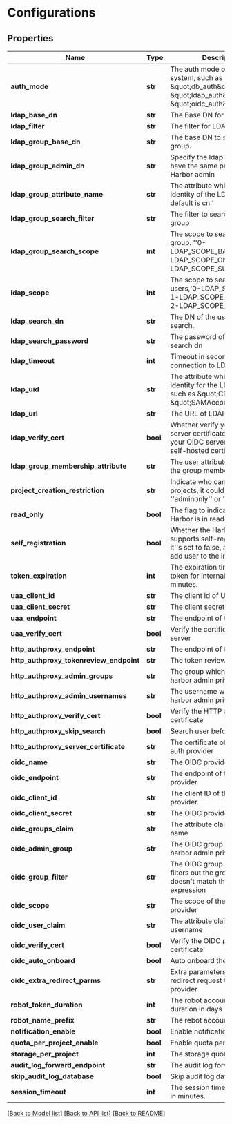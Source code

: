 # Configurations

## Properties
Name | Type | Description | Notes
------------ | ------------- | ------------- | -------------
**auth_mode** | **str** | The auth mode of current system, such as \&quot;db_auth\&quot;, \&quot;ldap_auth\&quot;, \&quot;oidc_auth\&quot; | [optional] 
**ldap_base_dn** | **str** | The Base DN for LDAP binding. | [optional] 
**ldap_filter** | **str** | The filter for LDAP search | [optional] 
**ldap_group_base_dn** | **str** | The base DN to search LDAP group. | [optional] 
**ldap_group_admin_dn** | **str** | Specify the ldap group which have the same privilege with Harbor admin | [optional] 
**ldap_group_attribute_name** | **str** | The attribute which is used as identity of the LDAP group, default is cn.&#39; | [optional] 
**ldap_group_search_filter** | **str** | The filter to search the ldap group | [optional] 
**ldap_group_search_scope** | **int** | The scope to search ldap group. &#39;&#39;0-LDAP_SCOPE_BASE, 1-LDAP_SCOPE_ONELEVEL, 2-LDAP_SCOPE_SUBTREE&#39;&#39; | [optional] 
**ldap_scope** | **int** | The scope to search ldap users,&#39;0-LDAP_SCOPE_BASE, 1-LDAP_SCOPE_ONELEVEL, 2-LDAP_SCOPE_SUBTREE&#39; | [optional] 
**ldap_search_dn** | **str** | The DN of the user to do the search. | [optional] 
**ldap_search_password** | **str** | The password of the ldap search dn | [optional] 
**ldap_timeout** | **int** | Timeout in seconds for connection to LDAP server | [optional] 
**ldap_uid** | **str** | The attribute which is used as identity for the LDAP binding, such as \&quot;CN\&quot; or \&quot;SAMAccountname\&quot; | [optional] 
**ldap_url** | **str** | The URL of LDAP server | [optional] 
**ldap_verify_cert** | **bool** | Whether verify your OIDC server certificate, disable it if your OIDC server is hosted via self-hosted certificate. | [optional] 
**ldap_group_membership_attribute** | **str** | The user attribute to identify the group membership | [optional] 
**project_creation_restriction** | **str** | Indicate who can create projects, it could be &#39;&#39;adminonly&#39;&#39; or &#39;&#39;everyone&#39;&#39;. | [optional] 
**read_only** | **bool** | The flag to indicate whether Harbor is in readonly mode. | [optional] 
**self_registration** | **bool** | Whether the Harbor instance supports self-registration.  If it&#39;&#39;s set to false, admin need to add user to the instance. | [optional] 
**token_expiration** | **int** | The expiration time of the token for internal Registry, in minutes. | [optional] 
**uaa_client_id** | **str** | The client id of UAA | [optional] 
**uaa_client_secret** | **str** | The client secret of the UAA | [optional] 
**uaa_endpoint** | **str** | The endpoint of the UAA | [optional] 
**uaa_verify_cert** | **bool** | Verify the certificate in UAA server | [optional] 
**http_authproxy_endpoint** | **str** | The endpoint of the HTTP auth | [optional] 
**http_authproxy_tokenreview_endpoint** | **str** | The token review endpoint | [optional] 
**http_authproxy_admin_groups** | **str** | The group which has the harbor admin privileges | [optional] 
**http_authproxy_admin_usernames** | **str** | The username which has the harbor admin privileges | [optional] 
**http_authproxy_verify_cert** | **bool** | Verify the HTTP auth provider&#39;s certificate | [optional] 
**http_authproxy_skip_search** | **bool** | Search user before onboard | [optional] 
**http_authproxy_server_certificate** | **str** | The certificate of the HTTP auth provider | [optional] 
**oidc_name** | **str** | The OIDC provider name | [optional] 
**oidc_endpoint** | **str** | The endpoint of the OIDC provider | [optional] 
**oidc_client_id** | **str** | The client ID of the OIDC provider | [optional] 
**oidc_client_secret** | **str** | The OIDC provider secret | [optional] 
**oidc_groups_claim** | **str** | The attribute claims the group name | [optional] 
**oidc_admin_group** | **str** | The OIDC group which has the harbor admin privileges | [optional] 
**oidc_group_filter** | **str** | The OIDC group filter which filters out the group name doesn&#39;t match the regular expression | [optional] 
**oidc_scope** | **str** | The scope of the OIDC provider | [optional] 
**oidc_user_claim** | **str** | The attribute claims the username | [optional] 
**oidc_verify_cert** | **bool** | Verify the OIDC provider&#39;s certificate&#39; | [optional] 
**oidc_auto_onboard** | **bool** | Auto onboard the OIDC user | [optional] 
**oidc_extra_redirect_parms** | **str** | Extra parameters to add when redirect request to OIDC provider | [optional] 
**robot_token_duration** | **int** | The robot account token duration in days | [optional] 
**robot_name_prefix** | **str** | The rebot account name prefix | [optional] 
**notification_enable** | **bool** | Enable notification | [optional] 
**quota_per_project_enable** | **bool** | Enable quota per project | [optional] 
**storage_per_project** | **int** | The storage quota per project | [optional] 
**audit_log_forward_endpoint** | **str** | The audit log forward endpoint | [optional] 
**skip_audit_log_database** | **bool** | Skip audit log database | [optional] 
**session_timeout** | **int** | The session timeout for harbor, in minutes. | [optional] 

[[Back to Model list]](../README.md#documentation-for-models) [[Back to API list]](../README.md#documentation-for-api-endpoints) [[Back to README]](../README.md)


